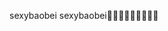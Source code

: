 
sexybaobei                                           
 s e x y b a o b e i                                                                              